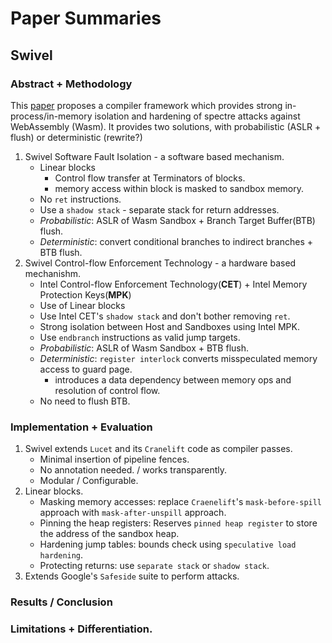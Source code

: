 # Paper Summaries

## Swivel
### Abstract + Methodology
This [paper](https://arxiv.org/pdf/2102.12730.pdf) proposes a compiler framework which provides strong in-process/in-memory isolation and hardening of spectre attacks against WebAssembly (Wasm). It provides two solutions, with probabilistic (ASLR + flush) or deterministic (rewrite?)
1. Swivel Software Fault Isolation - a software based mechanism.
   - Linear blocks
     - Control flow transfer at Terminators of blocks.
     - memory access within block is masked to sandbox memory.
   - No `ret` instructions.
   - Use a `shadow stack` - separate stack for return addresses.
   - *Probabilistic*: ASLR of Wasm Sandbox + Branch Target Buffer(BTB) flush.
   - *Deterministic*: convert conditional branches to indirect branches + BTB flush.
2. Swivel Control-flow Enforcement Technology - a hardware based mechanishm.
   - Intel Control-flow Enforcement Technology(**CET**) + Intel Memory Protection Keys(**MPK**)
   - Use of Linear blocks
   - Use Intel CET's `shadow stack` and don't bother removing `ret`.
   - Strong isolation between Host and Sandboxes using Intel MPK.
   - Use `endbranch` instructions as valid jump targets.
   - *Probabilistic*: ASLR of Wasm Sandbox + BTB flush.
   - *Deterministic*: `register interlock` converts misspeculated memory access to guard page.
     - introduces a data dependency between memory ops and resolution of control flow.
   - No need to flush BTB.

### Implementation + Evaluation
1. Swivel extends `Lucet` and its `Cranelift` code as compiler passes.
   - Minimal insertion of pipeline fences.
   - No annotation needed. / works transparently.
   - Modular / Configurable.
2. Linear blocks.
    - Masking memory accesses: replace `Craenelift`'s `mask-before-spill` approach with `mask-after-unspill` approach.
    - Pinning the heap registers: Reserves `pinned heap register` to store the address of the sandbox heap.
    - Hardening jump tables: bounds check using `speculative load hardening`.
    - Protecting returns: use `separate stack` or `shadow stack`.
3. Extends Google's `Safeside` suite to perform attacks.

### Results / Conclusion




### Limitations + Differentiation.